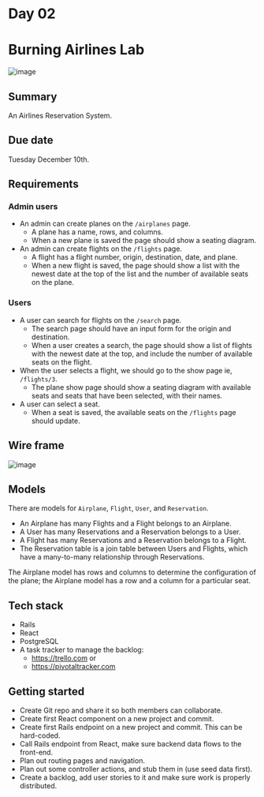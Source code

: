 # Day 02

# Burning Airlines Lab

![image](https://pbs.twimg.com/media/COeYbe1WUAABHQ1.jpg)

## Summary

An Airlines Reservation System.

## Due date

Tuesday December 10th.

## Requirements

### Admin users

- An admin can create planes on the `/airplanes` page.
    - A plane has a name, rows, and columns.
    - When a new plane is saved the page should show a seating diagram.
- An admin can create flights on the `/flights` page.
    - A flight has a flight number, origin, destination, date, and plane.
    - When a new flight is saved, the page should show a list with the newest date at the top of the list and the number of available seats on the plane.

### Users

- A user can search for flights on the `/search` page.
    - The search page should have an input form for the origin and destination.
    - When a user creates a search, the page should show a list of flights with the newest date at the top, and include the number of available seats on the flight.
- When the user selects a flight, we should go to the show page ie, `/flights/3`.
    - The plane show page should show a seating diagram with available seats and seats that have been selected, with their names.
- A user can select a seat.
    - When a seat is saved, the available seats on the `/flights` page should update.

## Wire frame

![image](http://i.imgur.com/Xa2DNrr.png)

## Models

There are models for `Airplane`, `Flight`, `User`, and `Reservation`.

- An Airplane has many Flights and a Flight belongs to an Airplane.
- A User has many Reservations and a Reservation belongs to a User.
- A Flight has many Reservations and a Reservation belongs to a Flight.
- The Reservation table is a join table between Users and Flights, which have a many-to-many relationship through Reservations.

The Airplane model has rows and columns to determine the configuration of the plane; the Airplane model has a row and a column for a particular seat.

## Tech stack

- Rails
- React
- PostgreSQL
- A task tracker to manage the backlog:
  - https://trello.com or
  - https://pivotaltracker.com
  
## Getting started

- Create Git repo and share it so both members can collaborate.
- Create first React component on a new project and commit.
- Create first Rails endpoint on a new project and commit. This can be hard-coded.
- Call Rails endpoint from React, make sure backend data flows to the front-end.
- Plan out routing pages and navigation.
- Plan out some controller actions, and stub them in (use seed data first).
- Create a backlog, add user stories to it and make sure work is properly distributed. 